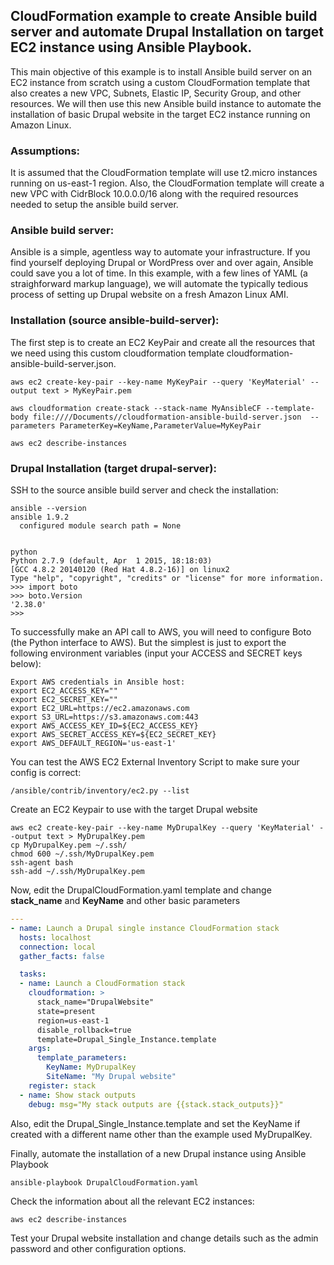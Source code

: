 CloudFormation example to create Ansible build server and automate Drupal Installation on target EC2 instance using Ansible Playbook.
--------
This main objective of this example is to install Ansible build server on an EC2 instance from scratch using a custom CloudFormation template that also creates a new VPC, Subnets, Elastic IP, Security Group, and other resources. We will then use this new Ansible build instance to automate the installation of basic Drupal website in the target EC2 instance running on Amazon Linux. 


### Assumptions:

It is assumed that the CloudFormation template will use t2.micro instances running on us-east-1 region. Also, the CloudFormation template will create a new VPC with CidrBlock 10.0.0.0/16 along with the required resources needed to setup the ansible build server.

### Ansible build server:

Ansible is a simple, agentless way to automate your infrastructure. If you find yourself deploying Drupal or WordPress over and over again, Ansible could save you a lot of time. In this example, with a few lines of YAML (a straighforward markup language), we will automate the typically tedious process of setting up Drupal website on a fresh Amazon Linux AMI.

### Installation (source ansible-build-server):

The first step is to create an EC2 KeyPair and create all the resources that we need using this custom cloudformation template cloudformation-ansible-build-server.json.

```
aws ec2 create-key-pair --key-name MyKeyPair --query 'KeyMaterial' --output text > MyKeyPair.pem

aws cloudformation create-stack --stack-name MyAnsibleCF --template-body file:////Documents//cloudformation-ansible-build-server.json  --parameters ParameterKey=KeyName,ParameterValue=MyKeyPair

aws ec2 describe-instances
```


### Drupal Installation (target drupal-server):

SSH to the source ansible build server and check the installation:

```
ansible --version
ansible 1.9.2
  configured module search path = None


python
Python 2.7.9 (default, Apr  1 2015, 18:18:03) 
[GCC 4.8.2 20140120 (Red Hat 4.8.2-16)] on linux2
Type "help", "copyright", "credits" or "license" for more information.
>>> import boto
>>> boto.Version
'2.38.0'
>>>
```

To successfully make an API call to AWS, you will need to configure Boto (the Python interface to AWS). But the simplest is just to export the following environment variables (input your ACCESS and SECRET keys below):
```
Export AWS credentials in Ansible host:
export EC2_ACCESS_KEY=""
export EC2_SECRET_KEY=""
export EC2_URL=https://ec2.amazonaws.com
export S3_URL=https://s3.amazonaws.com:443
export AWS_ACCESS_KEY_ID=${EC2_ACCESS_KEY}
export AWS_SECRET_ACCESS_KEY=${EC2_SECRET_KEY}
export AWS_DEFAULT_REGION='us-east-1'
```

You can test the AWS EC2 External Inventory Script to make sure your config is correct:

```
/ansible/contrib/inventory/ec2.py --list  
```

Create an EC2 Keypair to use with the target Drupal website

```
aws ec2 create-key-pair --key-name MyDrupalKey --query 'KeyMaterial' --output text > MyDrupalKey.pem
cp MyDrupalKey.pem ~/.ssh/ 
chmod 600 ~/.ssh/MyDrupalKey.pem
ssh-agent bash
ssh-add ~/.ssh/MyDrupalKey.pem
```

Now, edit the DrupalCloudFormation.yaml template and change **stack_name** and **KeyName** and other basic parameters

```yaml
---
- name: Launch a Drupal single instance CloudFormation stack
  hosts: localhost
  connection: local
  gather_facts: false

  tasks:
  - name: Launch a CloudFormation stack
    cloudformation: >
      stack_name="DrupalWebsite"
      state=present
      region=us-east-1
      disable_rollback=true
      template=Drupal_Single_Instance.template
    args:
      template_parameters:
        KeyName: MyDrupalKey
        SiteName: "My Drupal website"
    register: stack
  - name: Show stack outputs
    debug: msg="My stack outputs are {{stack.stack_outputs}}"
``` 

Also, edit the Drupal_Single_Instance.template and set the KeyName if created with a different name other than the example used MyDrupalKey.

Finally, automate the installation of a new Drupal instance using Ansible Playbook

```
ansible-playbook DrupalCloudFormation.yaml
```

Check the information about all the relevant EC2 instances:

```
aws ec2 describe-instances
```

Test your Drupal website installation and change details such as the admin password and other configuration options.
